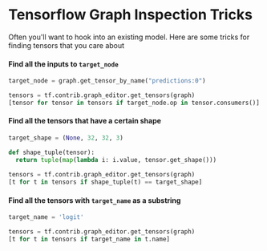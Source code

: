 # Tensorflow Graph Inspection Tricks
Often you'll want to hook into an existing model. Here are some tricks for finding tensors that you care about

#### Find all the inputs to `target_node`

```python
target_node = graph.get_tensor_by_name("predictions:0")

tensors = tf.contrib.graph_editor.get_tensors(graph)
[tensor for tensor in tensors if target_node.op in tensor.consumers()]
```

#### Find all the tensors that have a certain shape
```python
target_shape = (None, 32, 32, 3)

def shape_tuple(tensor):
  return tuple(map(lambda i: i.value, tensor.get_shape()))
  
tensors = tf.contrib.graph_editor.get_tensors(graph)
[t for t in tensors if shape_tuple(t) == target_shape]
```

#### Find all the tensors with `target_name` as a substring
```python
target_name = 'logit'

tensors = tf.contrib.graph_editor.get_tensors(graph)
[t for t in tensors if target_name in t.name]
```
